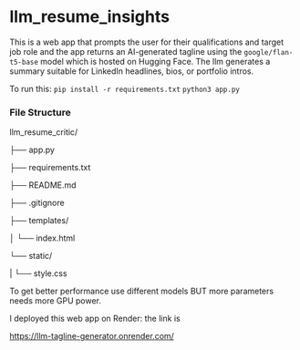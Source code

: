 # llm_resume_insights

This is a web app that prompts the user for their qualifications and target job role and 
the app returns an AI-generated tagline using the `google/flan-t5-base` model
which is hosted on Hugging Face.
The llm generates a summary suitable for LinkedIn headlines, bios, or portfolio intros.


To run this:
`pip install -r requirements.txt`
`python3 app.py`


### File Structure
llm_resume_critic/

├── app.py

├── requirements.txt

├── README.md

├── .gitignore

├── templates/

│   └── index.html

└── static/

|    └── style.css



To get better performance use different models BUT more parameters needs more GPU power.

I deployed this web app on Render: the link is 

https://llm-tagline-generator.onrender.com/


